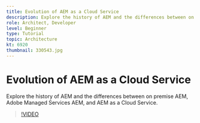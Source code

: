 ```yaml
---
title: Evolution of AEM as a Cloud Service
description: Explore the history of AEM and the differences between on premise AEM, Adobe Managed Services AEM, and AEM as a Cloud Service. 
role: Architect, Developer
level: Beginner
type: Tutorial
topic: Architecture
kt: 6920
thumbnail: 330543.jpg
---
```


# Evolution of AEM as a Cloud Service

Explore the history of AEM and the differences between on premise AEM, Adobe Managed Services AEM, and AEM as a Cloud Service.

>[!VIDEO](https://video.tv.adobe.com/v/330543/?quality=12&learn=on)
